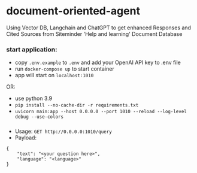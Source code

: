 # document-oriented-agent

Using Vector DB, Langchain and ChatGPT to get enhanced Responses and Cited Sources from Siteminder 'Help and learning' Document Database

### start application:

- copy `.env.example` to `.env` and add your OpenAI API key to .env file
- run `docker-compose up` to start container
- app will start on `localhost:1010`


OR:
- use python 3.9
- `pip install --no-cache-dir -r requirements.txt`
- `uvicorn main:app --host 0.0.0.0 --port 1010 --reload --log-level debug --use-colors`

### 

- Usage:
`GET http://0.0.0.0:1010/query`
- Payload:

```
{
	"text": "<your question here>",
	"language": "<language>"
}
```
